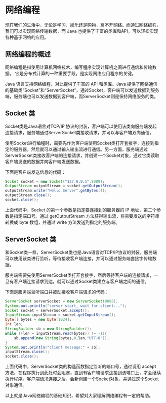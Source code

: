 # 网络编程

现在我们的生活中，无论是学习、娱乐还是购物，离不开网络。而通过网络编程，我们可以实现网络传输数据，而 Java 也提供了丰富的类库和API，可以轻松实现各种基于网络的应用。

## 网络编程的概述

网络编程是指使用计算机网络技术，编写程序实现计算机之间进行通信和传输数据。 它是分布式计算的一种重要手段，是实现网络应用程序的关键。

Java 语言支持网络编程，对此提供了丰富的 API 和类库。Java 提供了网络通信的基础类“Socket”和“ServerSocket”，通过Socket，客户端可以发送数据到服务端，服务端也可以发送数据到客户端，而ServerSocket则是保持网络服务的类。

## Socket 类

Socket类是Java语言对TCP/IP 协议的封装，客户端可以使用该类向服务端发起连接请求，服务端通过ServerSocket类接收请求，并可以与客户端双向通信。

使用Socket进行编程时，需要先作为客户端使用Socket类打开套接字，连接到指定的服务器，然后就可以通过输入输出流进行通信。另一方面，服务端通过ServerSocket类接收客户端的连接请求，并创建一个Socket对象，通过它类读取客户端发送的数据并向客户端发送数据。

下面是客户端发送信息的代码：

```Java
Socket socket = new Socket("127.0.0.1",8080);
OutputStream outputStream = socket.getOutputStream();
outputStream.write("Hello Server".getBytes());
outputStream.close();
socket.close();
```

上面代码中，Socket 的第一个参数是指定要连接到的服务器的 IP 地址，第二个参数是指定端口号。通过 getOutputStream 方法获得输出流，将需要发送的字符串转换成 byte 数组，并通过 write 方法发送到指定的服务端。

## ServerSocket 类

和Socket类一样，ServerSocket类也是Java语言对TCP/IP协议的封装。服务端可以使用该类进行监听，等待接收客户端连接，并可以通过服务端套接字传输数据。

服务端需要先使用ServerSocket类打开套接字，然后等待客户端的连接请求，一旦有客户端连接请求到达，就可以通过Socket类建立与客户端之间的通信。

下面是服务端监听端口并被动接收客户端请求的代码：

```Java
ServerSocket serverSocket = new ServerSocket(8080);
System.out.println("server start, wait for client...");
Socket socket = serverSocket.accept();
InputStream inputStream = socket.getInputStream();
byte[] bytes = new byte[1024];
int len;
StringBuilder sb = new StringBuilder();
while ((len = inputStream.read(bytes)) != -1){
    sb.append(new String(bytes,0,len,"UTF-8"));
}
System.out.println("client message:" + sb);
inputStream.close();
socket.close();
```

上面代码中，ServerSocket类的构造函数指定监听的端口号，通过调用 accept 方法，在程序执行到此处时会阻塞，直到有客户端请求连接到该端口上，才会继续执行程序。客户端请求连接之后，会新创建一个Socket对象，并通过这个Socket对象通信。

以上就是Java网络编程的基础知识，希望对大家理解网络编程有一定的帮助。